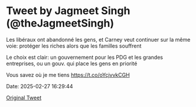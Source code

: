 # Tweet by Jagmeet Singh (@theJagmeetSingh)

Les libéraux ont abandonné les gens, et Carney veut continuer sur la même voie: protéger les riches alors que les familles souffrent

Le choix est clair: un gouvernement pour les PDG et les grandes entreprises, ou un gouv. qui place les gens en priorité

Vous savez où je me tiens https://t.co/oYcjvvkCGH

Date: 2025-02-27 16:29:44

[Original Tweet](https://x.com/theJagmeetSingh/status/1895149327401545830)
